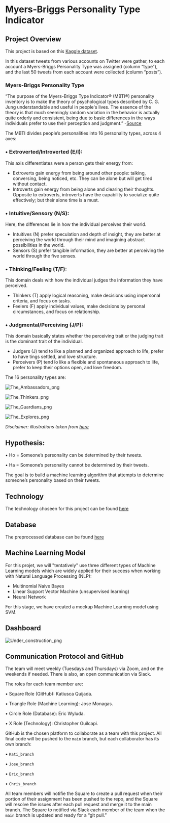 # Myers-Briggs Personality Type Indicator

## Project Overview

This project is based on this [Kaggle dataset](https://www.kaggle.com/datasnaek/mbti-type).

In this dataset tweets from various accounts on Twitter were gather, to each account a Myers-Briggs Personality Type was assigned (column “type”), and the last 50 tweets from each account were collected (column “posts”).

### Myers-Briggs Personality Type

“The purpose of the Myers-Briggs Type Indicator® (MBTI®) personality inventory is to make the theory of psychological types described by C. G. Jung understandable and useful in people's lives. The essence of the theory is that much seemingly random variation in the behavior is actually quite orderly and consistent, being due to basic differences in the ways individuals prefer to use their perception and judgment.” -[Source](https://www.myersbriggs.org/my-mbti-personality-type/mbti-basics/)

The MBTI divides people’s personalities into 16 personality types, across 4 axes:

### •	Extroverted/Introverted (E/I):
This axis differentiates were a person gets their energy from:
-	Extroverts gain energy from being around other people: talking, conversing, being noticed, etc. They can be alone but will get tired without contact.
-	Introverts gain energy from being alone and clearing their thoughts. Opposite to extroverts, introverts have the capability to socialize quite effectively; but their alone time is a must.

### •	Intuitive/Sensory (N/S):
Here, the differences lie in how the individual perceives their world. 
-	Intuitives (N) prefer speculation and depth of insight, they are better at perceiving the world through their mind and imagining abstract possibilities in the world.
-	Sensors (S) prefer tangible information, they are better at perceiving the world through the five senses.

### •	Thinking/Feeling (T/F):
This domain deals with how the individual judges the information they have perceived.
-	Thinkers (T) apply logical reasoning, make decisions using impersonal criteria, and focus on tasks.
-	Feelers (F) apply individual values, make decisions by personal circumstances, and focus on relationship.

### •	Judgmental/Perceiving (J/P):
This domain basically states whether the perceiving trait or the judging trait is the dominant trait of the individual.
-	Judgers (J) tend to like a planned and organized approach to life, prefer to have tings settled, and love structure.
-	Perceivers (P) tend lo like a flexible and spontaneous approach to life, prefer to keep their options open, and love freedom.

The 16 personality types are:


![The_Ambassadors_png](https://github.com/KatiuscaQ/Myers_Briggs_Type_Indicator/blob/main/Resources/The_ambassadors.PNG)

![The_Thinkers_png](https://github.com/KatiuscaQ/Myers_Briggs_Type_Indicator/blob/main/Resources/The_thinkers.PNG)

![The_Guardians_png](https://github.com/KatiuscaQ/Myers_Briggs_Type_Indicator/blob/main/Resources/The_guardians.PNG)

![The_Explores_png](https://github.com/KatiuscaQ/Myers_Briggs_Type_Indicator/blob/main/Resources/The_explorers.PNG)


*Disclaimer: illustrations taken from [here](https://www.16personalities.com/personality-types)*


## Hypothesis:

•	Ho = Someone’s personality can be determined by their tweets.

•	Ha = Someone’s personality cannot be determined by their tweets.

The goal is to build a machine learning algorithm that attempts to determine someone’s personality based on their tweets.

## Technology 

The technology choseen for this project can be found [here](https://github.com/KatiuscaQ/Myers_Briggs_Type_Indicator/blob/main/technology.md)
 
## Database

The preprocessed database can be found [here](https://github.com/KatiuscaQ/Myers_Briggs_Type_Indicator/blob/main/preprocess_data_rev0.ipynb)

## Machine Learning Model
For this projet, we will "tentatively" use three different types of Machine Learning models which are widely applied for their success when working with Natural Language Processing (NLP):

* Multinomial Naive Bayes 
* Linear Support Vector Machine (unsupervised learning)
* Neural Network

For this stage, we have created a mockup Machine Learning model using SVM.

## Dashboard 

![Under_construction_png](https://github.com/KatiuscaQ/Myers_Briggs_Type_Indicator/blob/main/Resources/under-construction.png)


## Communication Protocol and GitHub

The team will meet weekly (Tuesdays and Thursdays) via Zoom, and on the weekends if needed. There is also, an open communication via Slack.

The roles for each team member are:


•	Square Role (GitHub): Katiusca Quijada.

•	Triangle Role (Machine Learning): Jose Monagas.

•	Circle Role (Database): Eric Wyluda.

•	X Role (Technology): Christopher Guilcapi.


GitHub is the chosen platform to collaborate as a team with this project. All final code will be pushed to the `main` branch, but each collaborator has its own branch:


•	`Kati_branch`

•	`Jose_branch`

•	`Eric_branch`

•	`Chris_branch`

All team members will notifie the Square to create a pull request when their portion of their assignment has been pushed to the repo, and the Square will resolve the issues after each pull request and merge it to the main branch. The Square to notified via Slack each member of the team when the `main` branch is updated and ready for a “git pull.”



